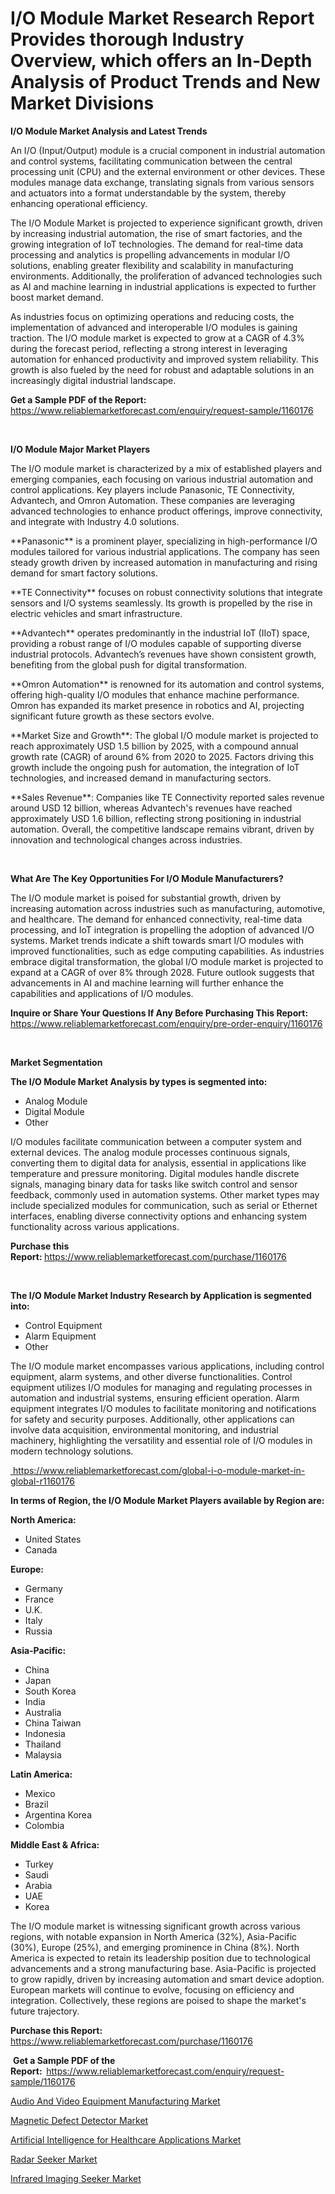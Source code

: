 <p><h1>I/O Module Market Research Report Provides thorough Industry Overview, which offers an In-Depth Analysis of Product Trends and New Market Divisions</h1></p><p><strong>I/O Module Market Analysis and Latest Trends</strong></p>
<p><p>An I/O (Input/Output) module is a crucial component in industrial automation and control systems, facilitating communication between the central processing unit (CPU) and the external environment or other devices. These modules manage data exchange, translating signals from various sensors and actuators into a format understandable by the system, thereby enhancing operational efficiency.</p><p>The I/O Module Market is projected to experience significant growth, driven by increasing industrial automation, the rise of smart factories, and the growing integration of IoT technologies. The demand for real-time data processing and analytics is propelling advancements in modular I/O solutions, enabling greater flexibility and scalability in manufacturing environments. Additionally, the proliferation of advanced technologies such as AI and machine learning in industrial applications is expected to further boost market demand.</p><p>As industries focus on optimizing operations and reducing costs, the implementation of advanced and interoperable I/O modules is gaining traction. The I/O module market is expected to grow at a CAGR of 4.3% during the forecast period, reflecting a strong interest in leveraging automation for enhanced productivity and improved system reliability. This growth is also fueled by the need for robust and adaptable solutions in an increasingly digital industrial landscape.</p></p>
<p><strong>Get a Sample PDF of the Report:&nbsp;</strong> <a href="https://www.reliablemarketforecast.com/enquiry/request-sample/1160176?utm_campaign=1110&utm_medium=2&utm_source=Github&utm_content=ia&utm_term=05122024&utm_id=io-module">https://www.reliablemarketforecast.com/enquiry/request-sample/1160176</a></p>
<p>&nbsp;</p>
<p><strong>I/O Module Major Market Players</strong></p>
<p><p>The I/O module market is characterized by a mix of established players and emerging companies, each focusing on various industrial automation and control applications. Key players include Panasonic, TE Connectivity, Advantech, and Omron Automation. These companies are leveraging advanced technologies to enhance product offerings, improve connectivity, and integrate with Industry 4.0 solutions.</p><p>**Panasonic** is a prominent player, specializing in high-performance I/O modules tailored for various industrial applications. The company has seen steady growth driven by increased automation in manufacturing and rising demand for smart factory solutions.</p><p>**TE Connectivity** focuses on robust connectivity solutions that integrate sensors and I/O systems seamlessly. Its growth is propelled by the rise in electric vehicles and smart infrastructure.</p><p>**Advantech** operates predominantly in the industrial IoT (IIoT) space, providing a robust range of I/O modules capable of supporting diverse industrial protocols. Advantech’s revenues have shown consistent growth, benefiting from the global push for digital transformation.</p><p>**Omron Automation** is renowned for its automation and control systems, offering high-quality I/O modules that enhance machine performance. Omron has expanded its market presence in robotics and AI, projecting significant future growth as these sectors evolve.</p><p>**Market Size and Growth**: The global I/O module market is projected to reach approximately USD 1.5 billion by 2025, with a compound annual growth rate (CAGR) of around 6% from 2020 to 2025. Factors driving this growth include the ongoing push for automation, the integration of IoT technologies, and increased demand in manufacturing sectors.</p><p>**Sales Revenue**: Companies like TE Connectivity reported sales revenue around USD 12 billion, whereas Advantech's revenues have reached approximately USD 1.6 billion, reflecting strong positioning in industrial automation. Overall, the competitive landscape remains vibrant, driven by innovation and technological changes across industries.</p></p>
<p>&nbsp;</p>
<p><strong>What Are The Key Opportunities For I/O Module Manufacturers?</strong></p>
<p><p>The I/O module market is poised for substantial growth, driven by increasing automation across industries such as manufacturing, automotive, and healthcare. The demand for enhanced connectivity, real-time data processing, and IoT integration is propelling the adoption of advanced I/O systems. Market trends indicate a shift towards smart I/O modules with improved functionalities, such as edge computing capabilities. As industries embrace digital transformation, the global I/O module market is projected to expand at a CAGR of over 8% through 2028. Future outlook suggests that advancements in AI and machine learning will further enhance the capabilities and applications of I/O modules.</p></p>
<p><strong>Inquire or Share Your Questions If Any Before Purchasing This Report:</strong> <a href="https://www.reliablemarketforecast.com/enquiry/pre-order-enquiry/1160176?utm_campaign=1110&utm_medium=2&utm_source=Github&utm_content=ia&utm_term=05122024&utm_id=io-module">https://www.reliablemarketforecast.com/enquiry/pre-order-enquiry/1160176</a></p>
<p>&nbsp;</p>
<p><strong>Market Segmentation</strong></p>
<p><strong>The I/O Module Market Analysis by types is segmented into:</strong></p>
<p><ul><li>Analog Module</li><li>Digital Module</li><li>Other</li></ul></p>
<p><p>I/O modules facilitate communication between a computer system and external devices. The analog module processes continuous signals, converting them to digital data for analysis, essential in applications like temperature and pressure monitoring. Digital modules handle discrete signals, managing binary data for tasks like switch control and sensor feedback, commonly used in automation systems. Other market types may include specialized modules for communication, such as serial or Ethernet interfaces, enabling diverse connectivity options and enhancing system functionality across various applications.</p></p>
<p><strong>Purchase this Report:&nbsp;</strong><a href="https://www.reliablemarketforecast.com/purchase/1160176?utm_campaign=1110&utm_medium=2&utm_source=Github&utm_content=ia&utm_term=05122024&utm_id=io-module">https://www.reliablemarketforecast.com/purchase/1160176</a></p>
<p>&nbsp;</p>
<p><strong>The I/O Module Market Industry Research by Application is segmented into:</strong></p>
<p><ul><li>Control Equipment</li><li>Alarm Equipment</li><li>Other</li></ul></p>
<p><p>The I/O module market encompasses various applications, including control equipment, alarm systems, and other diverse functionalities. Control equipment utilizes I/O modules for managing and regulating processes in automation and industrial systems, ensuring efficient operation. Alarm equipment integrates I/O modules to facilitate monitoring and notifications for safety and security purposes. Additionally, other applications can involve data acquisition, environmental monitoring, and industrial machinery, highlighting the versatility and essential role of I/O modules in modern technology solutions.</p></p>
<p><a href="https://www.reliablemarketforecast.com/global-i-o-module-market-in-global-r1160176?utm_campaign=1110&utm_medium=2&utm_source=Github&utm_content=ia&utm_term=05122024&utm_id=io-module">&nbsp;https://www.reliablemarketforecast.com/global-i-o-module-market-in-global-r1160176</a></p>
<p><strong>In terms of Region, the I/O Module Market Players available by Region are:</strong></p>
<p>
    <p> <strong> North America: </strong>
        <ul>
            <li>United States</li>
            <li>Canada</li>
        </ul>
        </p> 
    <p> <strong> Europe: </strong>
        <ul>
            <li>Germany</li>
            <li>France</li>
            <li>U.K.</li>
            <li>Italy</li>
            <li>Russia</li>
        </ul>
        </p> 
    <p> <strong> Asia-Pacific: </strong>
        <ul>
            <li>China</li>
            <li>Japan</li>
            <li>South Korea</li>
            <li>India</li>
            <li>Australia</li>
            <li>China Taiwan</li>
            <li>Indonesia</li>
            <li>Thailand</li>
            <li>Malaysia</li>
        </ul>
        </p> 
    <p> <strong> Latin America: </strong>
        <ul>
            <li>Mexico</li>
            <li>Brazil</li>
            <li>Argentina Korea</li>
            <li>Colombia</li>
        </ul>
        </p> 
    <p> <strong> Middle East & Africa: </strong>
        <ul>
            <li>Turkey</li>
            <li>Saudi</li>
            <li>Arabia</li>
            <li>UAE</li>
            <li>Korea</li>
        </ul>
    </p>
    </p>
<p><p>The I/O module market is witnessing significant growth across various regions, with notable expansion in North America (32%), Asia-Pacific (30%), Europe (25%), and emerging prominence in China (8%). North America is expected to retain its leadership position due to technological advancements and a strong manufacturing base. Asia-Pacific is projected to grow rapidly, driven by increasing automation and smart device adoption. European markets will continue to evolve, focusing on efficiency and integration. Collectively, these regions are poised to shape the market's future trajectory.</p></p>
<p><strong>Purchase this Report: </strong><a href="https://www.reliablemarketforecast.com/purchase/1160176?utm_campaign=1110&utm_medium=2&utm_source=Github&utm_content=ia&utm_term=05122024&utm_id=io-module">https://www.reliablemarketforecast.com/purchase/1160176</a></p>
<p>&nbsp;<strong>Get a Sample PDF of the Report:&nbsp;&nbsp;</strong><a href="https://www.reliablemarketforecast.com/enquiry/request-sample/1160176?utm_campaign=1110&utm_medium=2&utm_source=Github&utm_content=ia&utm_term=05122024&utm_id=io-module">https://www.reliablemarketforecast.com/enquiry/request-sample/1160176</a></p>
<p><strong></strong></p>
<p><p><a href="https://www.linkedin.com/pulse/audio-video-equipment-manufacturing-market-size-share-growth-svx1f?utm_campaign=1110&utm_medium=2&utm_source=Github&utm_content=ia&utm_term=05122024&utm_id=io-module">Audio And Video Equipment Manufacturing Market</a></p><p><a href="https://github.com/WillieWoodard/Market-Research-Report-List-7/blob/main/magnetic-defect-detector-market.md?utm_campaign=1110&utm_medium=2&utm_source=Github&utm_content=ia&utm_term=05122024&utm_id=io-module">Magnetic Defect Detector Market</a></p><p><a href="https://www.linkedin.com/pulse/compreh-proposis-fbaif?utm_campaign=1110&utm_medium=2&utm_source=Github&utm_content=ia&utm_term=05122024&utm_id=io-module">Artificial Intelligence for Healthcare Applications Market</a></p><p><a href="https://issuu.com/reportprime-2/docs/radar-seeker-market-size-2030.pptx?utm_campaign=1110&utm_medium=2&utm_source=Github&utm_content=ia&utm_term=05122024&utm_id=io-module">Radar Seeker Market</a></p><p><a href="https://issuu.com/reportprime-2/docs/infrared-imaging-seeker-market-size-2030.pptx?utm_campaign=1110&utm_medium=2&utm_source=Github&utm_content=ia&utm_term=05122024&utm_id=io-module">Infrared Imaging Seeker Market</a></p></p>